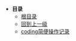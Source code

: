 * **目录**
    * [根目录](/README)
    * [回到上一级](README.md)
    * [coding简便操作记录](/study/开发简便操作记录/coding简便操作记录.md)
